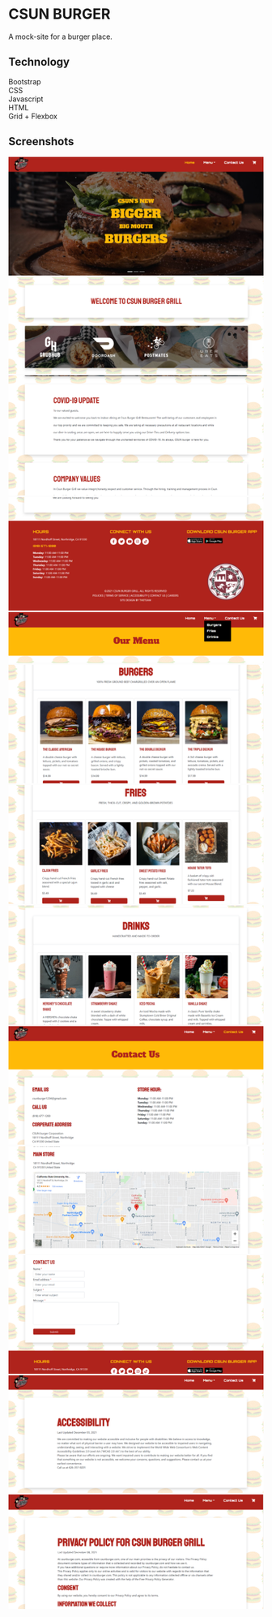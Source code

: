 # CSUN BURGER
A mock-site for a burger place.

## Technology  
Bootstrap  
CSS  
Javascript  
HTML  
Grid + Flexbox  

## Screenshots  
![Screenshot](https://github.com/kyledeguzmanx/RestaurantSite/blob/master/images/home1.png)  
![Screenshot](https://github.com/kyledeguzmanx/RestaurantSite/blob/master/images/home2.png)  
![Screenshot](https://github.com/kyledeguzmanx/RestaurantSite/blob/master/images/home3.png)  
![Screenshot](https://github.com/kyledeguzmanx/RestaurantSite/blob/master/images/home4.png)  
![Screenshot](https://github.com/kyledeguzmanx/RestaurantSite/blob/master/images/burger1.png)  
![Screenshot](https://github.com/kyledeguzmanx/RestaurantSite/blob/master/images/burger2.png)  
![Screenshot](https://github.com/kyledeguzmanx/RestaurantSite/blob/master/images/burger3.png)  
![Screenshot](https://github.com/kyledeguzmanx/RestaurantSite/blob/master/images/burger4.png)  
![Screenshot](https://github.com/kyledeguzmanx/RestaurantSite/blob/master/images/contact1.png)  
![Screenshot](https://github.com/kyledeguzmanx/RestaurantSite/blob/master/images/contact2.png)  
![Screenshot](https://github.com/kyledeguzmanx/RestaurantSite/blob/master/images/contact3.png) 
![Screenshot](https://github.com/kyledeguzmanx/RestaurantSite/blob/master/images/access1.png) 
![Screenshot](https://github.com/kyledeguzmanx/RestaurantSite/blob/master/images/privacy.png) 
